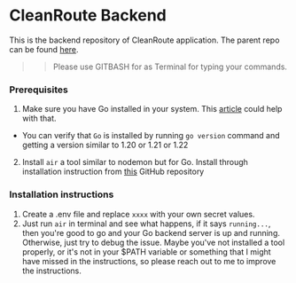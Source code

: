# CleanRoute Backend 
This is the backend repository of CleanRoute application. The parent repo can be found [here](https://github.com/sadityakumar9211/clean-route).

>> Please use GITBASH for as Terminal for typing your commands. 

### Prerequisites
1. Make sure you have Go installed in your system. This [article](https://mindmajix.com/how-to-install-golang) could help with that. 
 - You can verify that `Go` is installed by running `go version` command and getting a version similar to 1.20 or 1.21 or 1.22
2. Install `air` a tool similar to nodemon but for Go. Install through installation instruction from [this](https://mindmajix.com/how-to-install-golang) GitHub repository


### Installation instructions
1. Create a .env file and replace `xxxx` with your own secret values.
2. Just run `air` in terminal and see what happens, if it says `running...`, then you're good to go and your Go backend server is up and running. Otherwise, just try to debug the issue. Maybe you've not installed a tool properly, or it's not in your $PATH variable or something that I might have missed in the instructions, so please reach out to me to improve the instructions.